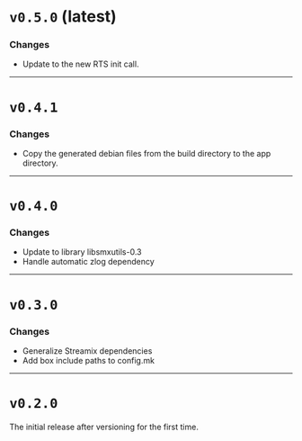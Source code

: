 # `v0.5.0` (latest)

### Changes

 - Update to the new RTS init call.


-------------------
# `v0.4.1`

### Changes

 - Copy the generated debian files from the build directory to the app
   directory.


-------------------
# `v0.4.0`

### Changes

 - Update to library libsmxutils-0.3
 - Handle automatic zlog dependency


-------------------
# `v0.3.0`

### Changes

 - Generalize Streamix dependencies
 - Add box include paths to config.mk


-------------------
# `v0.2.0`

The initial release after versioning for the first time.
